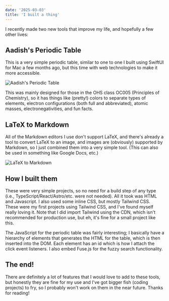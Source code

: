 ```yaml
---
date: '2025-03-03'
title: 'I built a thing'
---
```


I recently made two new tools that improve my life, and hopefully a few other lives:

## Aadish's Periodic Table

This is a very simple periodic table, similar to one to one I built using SwiftUI for Mac a few months ago, but this time with web technologies to make it more accessible.

![Aadish's Periodic Table](/assets/i-built-a-thing/periodic.png)

This was mainly designed for those in the OHS class OC005 (Principles of Chemistry), so it has things like (pretty!) colors to separate types of elements, electron configurations (both full and abbreviated), atomic masses, electronegativities, and fun facts.

## LaTeX to Markdown

All of the Markdown editors I use don't support LaTeX, and there's already a tool to convert LaTeX to an image, and images are (obviously) supported by Markdown, so I just combined them into a very simple tool. (This can also be used in something like Google Docs, etc.)

![LaTeX to Markdown](/assets/i-built-a-thing/latex.png)

## How I built them

These were very simple projects, so no need for a build step of any type (i.e., TypeScript/React/Astro/etc. were not needed). All it took
was HTML and Javascript. I also used some inline CSS, but mostly Tailwind CSS. These were my first projects using Tailwind CSS, and I've found myself really loving it. Note that I did import Tailwind using the CDN, which isn't recommended for production use, but eh, it's fine for a small project like this.

The JavaScript for the periodic table was fairly interesting; I basically have a hierarchy of elements that generates the HTML for the table, which is then inserted into the DOM. Each element has an id which is how I attach the click event listeners. I also embed Fuse.js for the fuzzy search functionality.

## The end!

There are definitely a lot of features that I would love to add to these tools, but honestly they are fine for my use and I've got bigger fish (coding projects) to fry, so I probably won't work on them in the near future. Thanks for reading!

